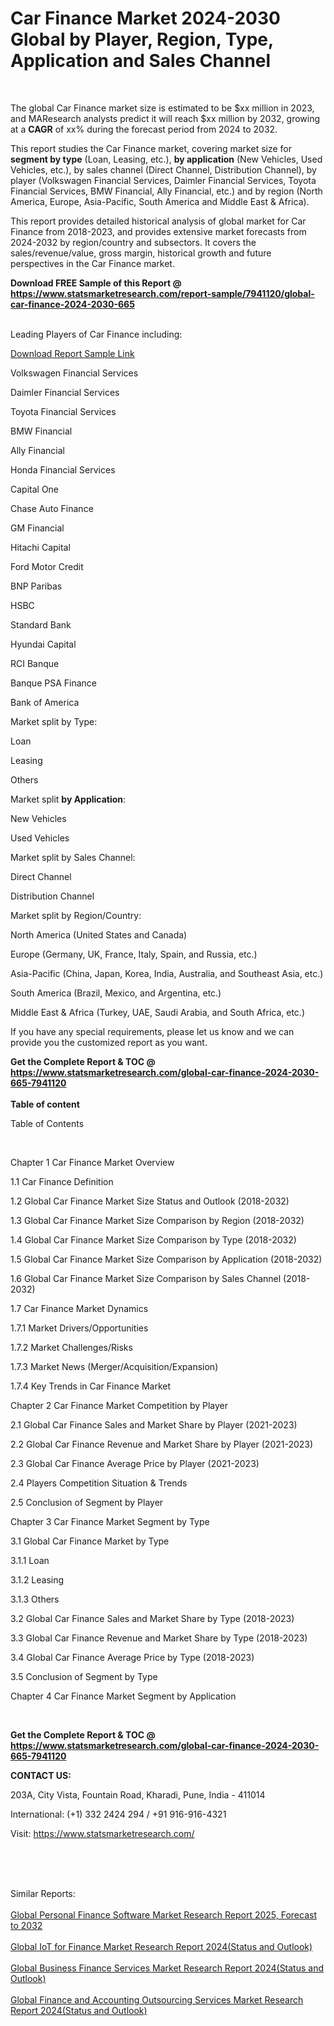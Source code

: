 <h1>Car Finance Market 2024-2030 Global by Player, Region, Type, Application and Sales Channel</h1><br/><p>The global Car Finance market size is estimated to be $xx million in 2023, and MAResearch analysts predict it will reach $xx million by 2032, growing at a <strong>CAGR</strong> of xx% during the forecast period from 2024 to 2032.</p><p>
 
 This report studies the Car Finance market, covering market size for <strong>segment by type</strong> (Loan, Leasing, etc.), <strong>by application</strong> (New Vehicles, Used Vehicles, etc.), by sales channel (Direct Channel, Distribution Channel), by player (Volkswagen Financial Services, Daimler Financial Services, Toyota Financial Services, BMW Financial, Ally Financial, etc.) and by region (North America, Europe, Asia-Pacific, South America and Middle East & Africa).</p><p>
 
 This report provides detailed historical analysis of global market for Car Finance from 2018-2023, and provides extensive market forecasts from 2024-2032 by region/country and subsectors. It covers the sales/revenue/value, gross margin, historical growth and future perspectives in the Car Finance market.</p><div><b>Download FREE Sample of this Report @ <a href="https://www.statsmarketresearch.com/download-free-sample/7941120/global-car-finance-2024-2030-665">https://www.statsmarketresearch.com/report-sample/7941120/global-car-finance-2024-2030-665</a></b></div><br><p>
 
 Leading Players of Car Finance including:</p><p><a href="https://www.statsmarketresearch.com/download-free-sample/7941120/global-car-finance-2024-2030-665">Download Report Sample Link</a></p><p>Volkswagen Financial Services</p><p>Daimler Financial Services</p><p>Toyota Financial Services</p><p>BMW Financial</p><p>Ally Financial</p><p>Honda Financial Services</p><p>Capital One</p><p>Chase Auto Finance</p><p>GM Financial</p><p>Hitachi Capital</p><p>Ford Motor Credit</p><p>BNP Paribas</p><p>HSBC</p><p>Standard Bank</p><p>Hyundai Capital</p><p>RCI Banque</p><p>Banque PSA Finance</p><p>Bank of America</p><p>
 
 Market split by Type:</p><p>Loan</p><p>Leasing</p><p>Others</p><p>
 
 Market split <strong>by Application</strong>:</p><p>New Vehicles</p><p>Used Vehicles</p><p>
 
 Market split by Sales Channel:</p><p>Direct Channel</p><p>Distribution Channel</p><p>
 
 Market split by Region/Country:</p><p>North America (United States and Canada)</p><p>Europe (Germany, UK, France, Italy, Spain, and Russia, etc.)</p><p>Asia-Pacific (China, Japan, Korea, India, Australia, and Southeast Asia, etc.)</p><p>South America (Brazil, Mexico, and Argentina, etc.)</p><p>Middle East & Africa (Turkey, UAE, Saudi Arabia, and South Africa, etc.)</p><p>
 
 If you have any special requirements, please let us know and we can provide you the customized report as you want.</p><div><b>Get the Complete Report & TOC @ <a href="https://www.statsmarketresearch.com/global-car-finance-2024-2030-665-7941120">https://www.statsmarketresearch.com/global-car-finance-2024-2030-665-7941120</a></b></div><br><b>Table of content</b><p>Table of Contents<br />
 
 <br />
 
 Chapter 1 Car Finance Market Overview<br />
 
  1.1 Car Finance Definition<br />
 
  1.2 Global Car Finance Market Size Status and Outlook (2018-2032)<br />
 
  1.3 Global Car Finance Market Size Comparison by Region (2018-2032)<br />
 
  1.4 Global Car Finance Market Size Comparison by Type (2018-2032)<br />
 
  1.5 Global Car Finance Market Size Comparison by Application (2018-2032)<br />
 
  1.6 Global Car Finance Market Size Comparison by Sales Channel (2018-2032)<br />
 
  1.7 Car Finance Market Dynamics<br />
 
  1.7.1 Market Drivers/Opportunities<br />
 
  1.7.2 Market Challenges/Risks<br />
 
  1.7.3 Market News (Merger/Acquisition/Expansion)<br />
 
  1.7.4 Key Trends in Car Finance Market<br />
 
 Chapter 2 Car Finance Market Competition by Player<br />
 
  2.1 Global Car Finance Sales and Market Share by Player (2021-2023)<br />
 
  2.2 Global Car Finance Revenue and Market Share by Player (2021-2023)<br />
 
  2.3 Global Car Finance Average Price by Player (2021-2023)<br />
 
  2.4 Players Competition Situation & Trends<br />
 
  2.5 Conclusion of Segment by Player<br />
 
 Chapter 3 Car Finance Market Segment by Type<br />
 
  3.1 Global Car Finance Market by Type<br />
 
  3.1.1 Loan<br />
 
  3.1.2 Leasing<br />
 
  3.1.3 Others<br />
 
  3.2 Global Car Finance Sales and Market Share by Type (2018-2023)<br />
 
  3.3 Global Car Finance Revenue and Market Share by Type (2018-2023)<br />
 
  3.4 Global Car Finance Average Price by Type (2018-2023)<br />
 
  3.5 Conclusion of Segment by Type<br />
 
 Chapter 4 Car Finance Market Segment by Application<br />
 
  <br><div><b>Get the Complete Report & TOC @ <a href="https://www.statsmarketresearch.com/global-car-finance-2024-2030-665-7941120">https://www.statsmarketresearch.com/global-car-finance-2024-2030-665-7941120</a></b></div></p>
 
 <b>CONTACT US:</b><br>
 
 203A, City Vista, Fountain Road, Kharadi, Pune, India - 411014 <br>
 
 International: (+1) 332 2424 294 / +91 916-916-4321<br>
 
 Visit: <a href="https://www.statsmarketresearch.com/">https://www.statsmarketresearch.com/</a>
 
 <br>
 
 <br><br>Similar Reports: <br><br><a href="https://www.statsmarketresearch.com/global-personal-finance-software-2025-2032-924-8023566">Global Personal Finance Software Market Research Report 2025, Forecast to 2032</a><br><br><a href="https://www.statsmarketresearch.com/global-iot-for-finance-2024-516-8009467">Global IoT for Finance Market Research Report 2024(Status and Outlook)</a><br><br><a href="https://www.statsmarketresearch.com/global-business-finance-services-2024-29-8008414">Global Business Finance Services Market Research Report 2024(Status and Outlook)</a><br><br><a href="https://www.statsmarketresearch.com/global-finance-accounting-outsourcing-services-2024-971-8004134">Global Finance and Accounting Outsourcing Services Market Research Report 2024(Status and Outlook)</a><br><br>